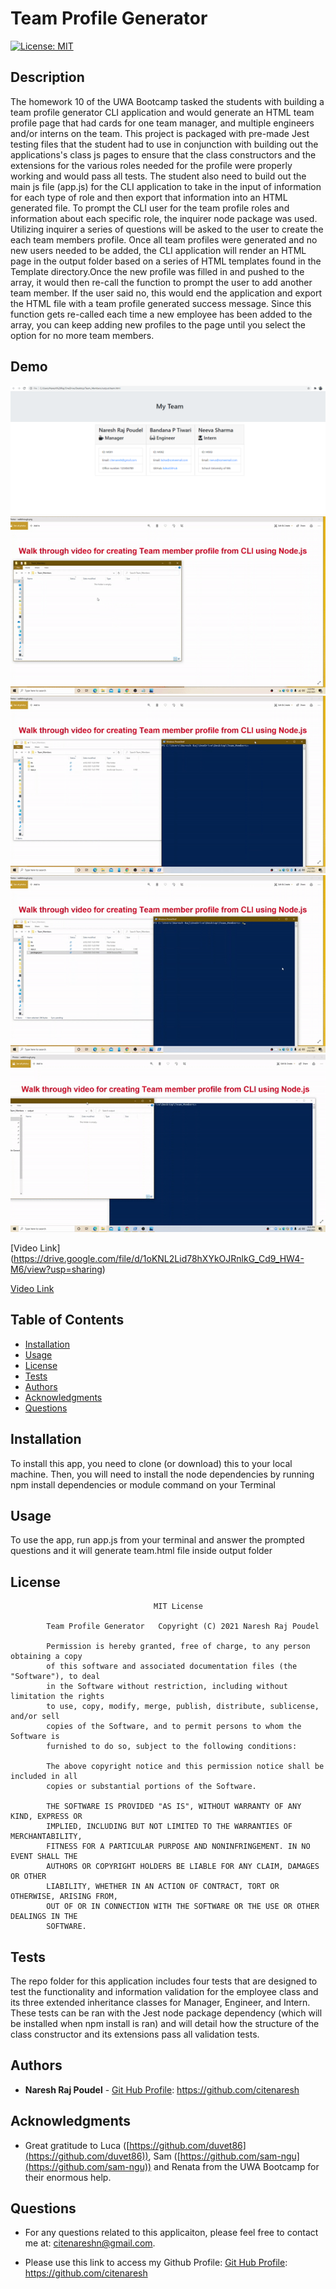 # Team Profile Generator

[![License: MIT](https://img.shields.io/badge/license-MIT-yellowgreen)](https://opensource.org/licenses/MIT)

## Description

The homework 10 of the UWA Bootcamp tasked the students with building a team profile generator CLI application and would generate an HTML team profile page that had cards for one team manager, and multiple engineers and/or interns on the team. 
This project is packaged with pre-made Jest testing files that the student had to use in conjunction with building out the applications's class js pages to ensure that the class constructors and the extensions for the various roles needed for the profile were properly working and would pass all tests. The student also need to build out the main js file (app.js) for the CLI application to take in the input of information for each type of role and then export that information into an HTML generated file.
To prompt the CLI user for the team profile roles and information about each specific role, the inquirer node package was used. Utilizing inquirer a series of questions will be asked to the user to create the each team members profile.
Once all team profiles were generated and no new users needed to be added, the CLI application will render an HTML page in the output folder based on a series of HTML templates found in the Template directory.Once the new profile was filled in and pushed to the array, it would then re-call the function to prompt the user to add another team member.
If the user said no, this would end the application and export the HTML file with a team profile generated success message. Since this function gets re-called each time a new employee has been added to the array, you can keep adding new profiles to the page until you select the option for no more team members. 

## Demo

<img src="/images/team_profile.png">

<img src="/images/init_1.gif">

<img src="/images/init_2.gif">

<img src="/images/init_3.gif">

<img src="/images/main_app.gif">


[Video Link]
(https://drive.google.com/file/d/1oKNL2Lid78hXYkOJRnlkG_Cd9_HW4-M6/view?usp=sharing)

[Video Link]("/images/MainCLI.mp4")

## Table of Contents

-   [Installation](#installation)
-   [Usage](#usage)
-   [License](#license)
-   [Tests](#Tests)
-   [Authors](#Authors)
-   [Acknowledgments](#Acknowledgments)
-   [Questions](#questions)

## Installation

To install this app, you need to clone (or download) this to your local machine. Then, you will need to install the node dependencies by running npm install dependencies or module command on  your Terminal

## Usage

To use the app, run app.js from your terminal and answer the prompted questions and it will generate team.html file inside output folder


## License

    								MIT License

    		Team Profile Generator   Copyright (C) 2021 Naresh Raj Poudel

    		Permission is hereby granted, free of charge, to any person obtaining a copy
    		of this software and associated documentation files (the "Software"), to deal
    		in the Software without restriction, including without limitation the rights
    		to use, copy, modify, merge, publish, distribute, sublicense, and/or sell
    		copies of the Software, and to permit persons to whom the Software is
    		furnished to do so, subject to the following conditions:

    		The above copyright notice and this permission notice shall be included in all
    		copies or substantial portions of the Software.

    		THE SOFTWARE IS PROVIDED "AS IS", WITHOUT WARRANTY OF ANY KIND, EXPRESS OR
    		IMPLIED, INCLUDING BUT NOT LIMITED TO THE WARRANTIES OF MERCHANTABILITY,
    		FITNESS FOR A PARTICULAR PURPOSE AND NONINFRINGEMENT. IN NO EVENT SHALL THE
    		AUTHORS OR COPYRIGHT HOLDERS BE LIABLE FOR ANY CLAIM, DAMAGES OR OTHER
    		LIABILITY, WHETHER IN AN ACTION OF CONTRACT, TORT OR OTHERWISE, ARISING FROM,
    		OUT OF OR IN CONNECTION WITH THE SOFTWARE OR THE USE OR OTHER DEALINGS IN THE
    		SOFTWARE.


## Tests

The repo folder for this application includes four tests that are designed to test the functionality and information validation for the employee class and its three extended inheritance classes for Manager, Engineer, and Intern. These tests can be ran with the Jest node package dependency (which
will be installed when npm install is ran) and will detail how the structure of the class constructor and its extensions pass all validation tests.

## Authors

* **Naresh Raj Poudel** - [Git Hub Profile](https://github.com/citenaresh): https://github.com/citenaresh

## Acknowledgments

* Great gratitude to Luca ([https://github.com/duvet86](https://github.com/duvet86)), Sam ([https://github.com/sam-ngu](https://github.com/sam-ngu)) and Renata from the UWA Bootcamp for their enormous help.

## Questions

-   For any questions related to this applicaiton, please feel free to contact me at: citenareshn@gmail.com.

-   Please use this link to access my Github Profile: [Git Hub Profile](https://github.com/citenaresh): https://github.com/citenaresh
